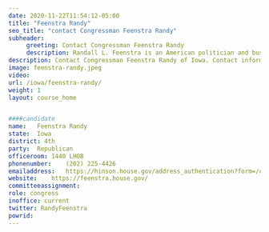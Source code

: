 ```yaml
---
date: 2020-11-22T11:54:12-05:00
title: "Feenstra Randy"
seo_title: "contact Congressman Feenstra Randy"
subheader:
     greeting: Contact Congressman Feenstra Randy 
     description: Randall L. Feenstra is an American politician and businessman who is serving as the U.S. Representative for Iowa's 4th congressional district. A member of the Republican Party, he has been the Iowa State Senator from the 2nd district since 2009. Feenstra previously was the Sioux County Treasurer from 2006 to 2008.
description: Contact Congressman Feenstra Randy of Iowa. Contact information for Feenstra Randy includes email address, phone number, and mailing address.
image: feenstra-randy.jpeg
video: 
url: /iowa/feenstra-randy/
weight: 1
layout: course_home


####candidate
name:	Feenstra Randy
state:	Iowa
district: 4th
party:	Republican
officeroom:	1440 LHOB
phonenumber:	(202) 225-4426
emailaddress:	https://hinson.house.gov/address_authentication?form=/contact
website:	https://feenstra.house.gov/
committeeassignment: 
role: congress
inoffice: current
twitter: RandyFeenstra
powrid: 
---
```


